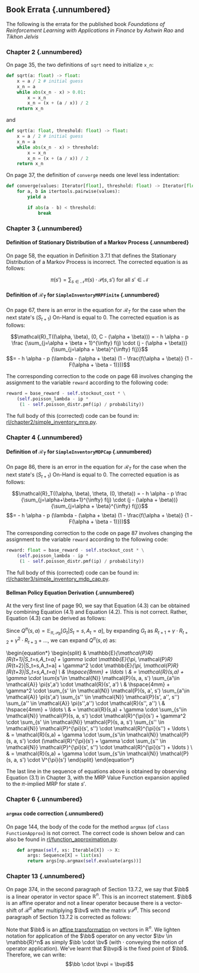 ## Book Errata {.unnumbered}

The following is the errata for the published book *Foundations of Reinforcement Learning with Applications in Finance* by *Ashwin Rao* and *Tikhon Jelvis*

### Chapter 2 {.unnumbered}

On page 35, the two definitions of `sqrt` need to initialize `x_n`:

``` python
def sqrt(a: float) -> float:
    x = a / 2 # initial guess
    x_n = a
    while abs(x_n - x) > 0.01:
        x = x_n
        x_n = (x + (a / x)) / 2
    return x_n
```

and

``` python
def sqrt(a: float, threshold: float) -> float:
    x = a / 2 # initial guess
    x_n = a
    while abs(x_n - x) > threshold:
        x = x_n
        x_n = (x + (a / x)) / 2
    return x_n
```

On page 37, the definition of `converge` needs one level less indentation:

``` python
def converge(values: Iterator[float], threshold: float) -> Iterator[float]:
    for a, b in itertools.pairwise(values):
        yield a

        if abs(a - b) < threshold:
            break
```

### Chapter 3 {.unnumbered}

#### Definition of Stationary Distribution of a Markov Process {.unnumbered}

On page 58, the equation in Definition 3.7.1 that defines the Stationary Distribution of a Markov Process is incorrect. The corrected equation is as follows:

$$\pi(s') = \sum_{s \in \mathcal{N}} \pi(s) \cdot \mathcal{P}(s, s') \text{ for all } s' \in \mathcal{N}$$

#### Definition of $\mathcal{R}_T$ for `SimpleInventoryMRPFinite` {.unnumbered}

On page 67, there is an error in the equation for $\mathcal{R}_T$ for the case when the next state's ($S_{t+1}$) On-Hand is equal to 0. The corrected equation is as follows:

$$\mathcal{R}_T((\alpha, \beta), (0, C - (\alpha + \beta))) = - h \alpha - p \frac {\sum_{j=\alpha + \beta + 1}^{\infty} f(j) \cdot (j - (\alpha + \beta))} {\sum_{j=\alpha + \beta}^{\infty} f(j)}$$
 $$= - h \alpha - p (\lambda -  (\alpha + \beta) (1 - \frac{f(\alpha + \beta)} {1 - F(\alpha + \beta - 1)}))$$ 

The corresponding correction to the code on page 68 involves changing the assignment to the variable `reward` according to the following code:

```python
reward = base_reward - self.stockout_cost * \
    (self.poisson_lambda - ip *
     (1 - self.poisson_distr.pmf(ip) / probability))
```

The full body of this (corrected) code can be found in: [rl/chapter2/simple_inventory_mrp.py](https://github.com/TikhonJelvis/RL-book/blob/master/rl/chapter2/simple_inventory_mrp.py). 


### Chapter 4 {.unnumbered}

#### Definition of $\mathcal{R}_T$ for `SimpleInventoryMDPCap` {.unnumbered}

On page 86, there is an error in the equation for $\mathcal{R}_T$ for the case when the next state's ($S_{t+1}$) On-Hand is equal to 0. The corrected equation is as follows:

$$\mathcal{R}_T((\alpha, \beta), \theta, (0, \theta)) = - h \alpha - p \frac {\sum_{j=\alpha+\beta+1}^{\infty} f(j) \cdot (j - (\alpha + \beta))} {\sum_{j=\alpha + \beta}^{\infty} f(j)}$$
 $$= - h \alpha - p (\lambda -  (\alpha + \beta) (1 - \frac{f(\alpha + \beta)} {1 - F(\alpha + \beta - 1)}))$$ 

The corresponding correction to the code on page 87 involves changing the assignment to the variable `reward` according to the following code:

```python
reward: float = base_reward - self.stockout_cost * \
    (self.poisson_lambda - ip * 
     (1 - self.poisson_distr.pmf(ip) / probability))
```

The full body of this (corrected) code can be found in: [rl/chapter3/simple_inventory_mdp_cap.py](https://github.com/TikhonJelvis/RL-book/blob/master/rl/chapter3/simple_inventory_mdp_cap.py). 

#### Bellman Policy Equation Derivation {.unnumbered}

At the very first line of page 90, we say that Equation (4.3) can be obtained by combining Equation (4.1) and Equation (4.2). This is not correct. Rather, Equation (4.3) can be derived as follows:

Since $Q^{\pi}(s, a) = \mathbb{E}_{\pi, \mathcal{P}_R}[G_t|S_t=s, A_t=a]$, by expanding $G_t$ as $R_{t+1} + \gamma \cdot R_{t+2} + \gamma^2 \cdot R_{t+3} + \ldots$, we can expand $Q^{\pi}(s,a)$ as:

\begin{equation*}
\begin{split}
& \mathbb{E}_{\mathcal{P}_R}[R_{t+1}|S_t=s,A_t=a] + \gamma \cdot \mathbb{E}_{\pi, \mathcal{P}_R}[R_{t+2}|S_t=s,A_t=a] + \gamma^2 \cdot \mathbb{E}_{\pi, \mathcal{P}_R}[R_{t+3}|S_t=s,A_t=a] \\
& \hspace{8mm} + \ldots \\
& = \mathcal{R}(s,a) + \gamma \cdot \sum_{s'\in \mathcal{N}} \mathcal{P}(s, a, s') \sum_{a'\in \mathcal{A}} \pi(s',a') \cdot \mathcal{R}(s', a') \\
& \hspace{4mm} + \gamma^2 \cdot \sum_{s' \in \mathcal{N}} \mathcal{P}(s, a', s') \sum_{a'\in \mathcal{A}} \pi(s',a') \sum_{s'' \in \mathcal{N}} \mathcal{P}(s', a'', s'') \sum_{a'' \in \mathcal{A}} \pi(s'',a'') \cdot \mathcal{R}(s'', a'')  \\
& \hspace{4mm} + \ldots \\
& = \mathcal{R}(s,a) + \gamma \cdot \sum_{s'\in \mathcal{N}} \mathcal{P}(s, a, s') \cdot \mathcal{R}^{\pi}(s') + \gamma^2 \cdot \sum_{s' \in \mathcal{N}} \mathcal{P}(s, a, s') \sum_{s'' \in \mathcal{N}} \mathcal{P}^{\pi}(s', s'') \cdot \mathcal{R}^{\pi}(s'') + \ldots  \\
& = \mathcal{R}(s,a) + \gamma \cdot \sum_{s'\in \mathcal{N}} \mathcal{P}(s, a, s') \cdot (\mathcal{R}^{\pi}(s') + \gamma \cdot \sum_{s'' \in \mathcal{N}} \mathcal{P}^{\pi}(s', s'') \cdot \mathcal{R}^{\pi}(s'') + \ldots ) \\
& = \mathcal{R}(s,a) + \gamma \cdot \sum_{s'\in \mathcal{N}} \mathcal{P}(s, a, s') \cdot V^{\pi}(s')
\end{split}
\end{equation*}

The last line in the sequence of equations above is obtained by observing Equation (3.1) in Chapter 3, with the MRP Value Function expansion applied to the $\pi$-implied MRP for state $s'$.

### Chapter 6 {.unnumbered}

#### `argmax` code correction {.unnumbered}

On page 144, the body of the code for the method `argmax` (of `class FunctionApprox`) is not correct. The correct code is shown below and can also be found in [rl/function_approximation.py](https://github.com/TikhonJelvis/RL-book/blob/master/rl/function_approximation.py). 

```python
    def argmax(self, xs: Iterable[X]) -> X:
        args: Sequence[X] = list(xs)
        return args[np.argmax(self.evaluate(args))]
```

### Chapter 13 {.unnumbered}

On page 374, in the second paragraph of Section 13.7.2, we say that $\bb$ is a linear operator in vector space $\mathbb{R}^n$. This is an incorrect statement. $\bb$ is an affine operator and not a linear operator because there is a vector-shift of $\mathcal{R}^{\pi}$ after multiplying $\bv$ with the matrix $\gamma \mathcal{P}^{\pi}$. This second paragraph of Section 13.7.2 is corrected as follows:

Note that $\bb$ is an [affine transformation](https://en.wikipedia.org/wiki/Affine_transformation) on vectors in $\mathbb{R}^n$. We lighten notation for application of the $\bb$ operator on any vector $\bv \in \mathbb{R}^n$ as simply $\bb \cdot \bv$ (with $\cdot$ conveying the notion of operator application). We've learnt that $\bvpi$ is the fixed point of $\bb$. Therefore, we can write:
$$\bb \cdot \bvpi = \bvpi$$
